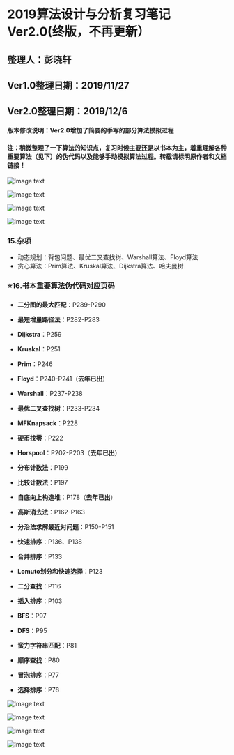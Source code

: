 # 2019算法设计与分析复习笔记Ver2.0(终版，不再更新）

## 整理人：彭晓轩

## Ver1.0整理日期：2019/11/27
## Ver2.0整理日期：2019/12/6

#### 版本修改说明：Ver2.0增加了简要的手写的部分算法模拟过程

#### 注：稍微整理了一下算法的知识点，复习时候主要还是以书本为主，着重理解各种重要算法（见下）的伪代码以及能够手动模拟算法过程。转载请标明原作者和文档链接！

![Image text](https://github.com/Pangxiaox/2019-FinalExam-Notes/blob/master/img1.PNG)

![Image text](https://github.com/Pangxiaox/2019-FinalExam-Notes/blob/master/img2.PNG)

![Image text](https://github.com/Pangxiaox/2019-FinalExam-Notes/blob/master/img3.PNG)

![Image text](https://github.com/Pangxiaox/2019-FinalExam-Notes/blob/master/img4.PNG)

### 15.杂项

- 动态规划：背包问题、最优二叉查找树、Warshall算法、Floyd算法
- 贪心算法：Prim算法、Kruskal算法、Dijkstra算法、哈夫曼树

### ⭐16.书本重要算法伪代码对应页码

- **二分图的最大匹配**：P289-P290

- **最短增量路径法**：P282-P283
- **Dijkstra**：P259
- **Kruskal**：P251
- **Prim**：P246
- **Floyd**：P240-P241（**去年已出**）
- **Warshall**：P237-P238
- **最优二叉查找树**：P233-P234
- **MFKnapsack**：P228
- **硬币找零**：P222
- **Horspool**：P202-P203（**去年已出**）
- **分布计数法**：P199
- **比较计数法**：P197
- **自底向上构造堆**：P178（**去年已出**）
- **高斯消去法**：P162-P163
- **分治法求解最近对问题**：P150-P151
- **快速排序**：P136、P138
- **合并排序**：P133
- **Lomuto划分和快速选择**：P123
- **二分查找**：P116
- **插入排序**：P103
- **BFS**：P97
- **DFS**：P95
- **蛮力字符串匹配**：P81
- **顺序查找**：P80
- **冒泡排序**：P77
- **选择排序**：P76

![Image text](https://github.com/Pangxiaox/2019-FinalExam-Notes/blob/master/img5.jpg)

![Image text](https://github.com/Pangxiaox/2019-FinalExam-Notes/blob/master/img6.jpg)

![Image text](https://github.com/Pangxiaox/2019-FinalExam-Notes/blob/master/img7.jpg)

![Image text](https://github.com/Pangxiaox/2019-FinalExam-Notes/blob/master/img8.jpg)
